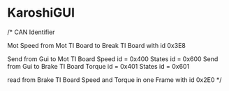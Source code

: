# KaroshiGUI
/*
CAN Identifier

Mot Speed from Mot TI Board to Break TI Board with id 0x3E8

Send from Gui to Mot TI Board
Speed id = 0x400
States id = 0x600
Send from Gui to Brake TI Board
Torque id = 0x401
States id = 0x601

read from Brake TI Board
Speed and Torque in one Frame with id 0x2E0
*/
